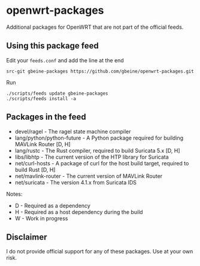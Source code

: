 # openwrt-packages
Additional packages for OpenWRT that are not part of the official feeds.

## Using this package feed

Edit your `feeds.conf` and add the line at the end

```
src-git gbeine-packages https://github.com/gbeine/openwrt-packages.git
```

Run

```
./scripts/feeds update gbeine-packages
./scripts/feeds install -a
```

## Packages in the feed

* devel/ragel - The ragel state machine compiler
* lang/python/python-future - A Python package required for building MAVLink Router [D, H]
* lang/rustc - The Rust compiler, required to build Suricata 5.x [D, H]
* libs/libhtp - The current version of the HTP library for Suricata
* net/curl-hosts - A package of curl for the host build target, required to build Rust [D, H]
* net/mavlink-router - The current version of MAVLink Router
* net/suricata - The version 4.1.x from Suricata IDS

Notes:
* D - Required as a dependency
* H - Required as a host dependency during the build
* W - Work in progress

## Disclaimer

I do not provide official support for any of these packages.
Use at your own risk.
